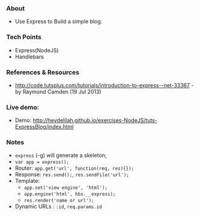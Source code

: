 ### About
- Use Express to Build a simple blog.

### Tech Points
- Express(NodeJS)
- Handlebars

### References & Resources
- http://code.tutsplus.com/tutorials/introduction-to-express--net-33367  - by Raymond Camden (19 Jul 2013)

###  Live demo:
- Demo: http://heydelilah.github.io/exercises-NodeJS/tuts-ExpressBlog/index.html

### Notes
- `express` (-g) will generate a skeleton;
- `var app = express();`
- Router: `app.get('url', function(req, res){});`
- Response: `res.send();`, `res.sendFile('url');`
- Template:
	- `app.set('view engine', 'html');`
	- `app.engine('html', hbs.__express);`
	- `res.render('name or url');`
- Dynamic URLs : `:id`, `req.params.id`